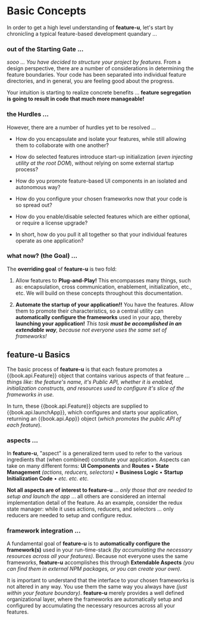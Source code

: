 # Basic Concepts

In order to get a high level understanding of **feature-u**, let's start
by chronicling a typical feature-based development quandary ...


### out of the Starting Gate ...

_sooo ...  You have decided to structure your project by features_.
From a design perspective, there are a number of considerations in
determining the feature boundaries.  Your code has been separated into
individual feature directories, and in general, you are feeling good
about the progress.

Your intuition is starting to realize concrete benefits ... **feature
segregation is going to result in code that much more manageable!**


### the Hurdles ...

However, there are a number of hurdles yet to be resolved ...

- How do you encapsulate and isolate your features, while still
  allowing them to collaborate with one another?

- How do selected features introduce start-up initialization (_even
  injecting utility at the root DOM_), without relying on some
  external startup process?

- How do you promote feature-based UI components in an isolated and
  autonomous way?

- How do you configure your chosen frameworks now that your code is
  so spread out?

- How do you enable/disable selected features which are either
  optional, or require a license upgrade?

- In short, how do you pull it all together so that your individual
  features operate as one application?


### what now? (the Goal) ...

The **overriding goal** of **feature-u** is two fold:

1. Allow features to **Plug-and-Play!** This encompasses many things,
   such as: encapsulation, cross communication, enablement,
   initialization, etc., etc.  We will build on these concepts
   throughout this documentation.

2. **Automate the startup of your application!!** You have the
   features.  Allow them to promote their characteristics, so a
   central utility can **automatically configure the frameworks** used
   in your app, thereby **launching your application!**
   _This task **must be accomplished in an extendable way**, because
   not everyone uses the same set of frameworks!_


## feature-u Basics

The basic process of **feature-u** is that each feature promotes a
{{book.api.Feature}} object that contains various aspects of that
feature ... _things like: the feature's name, it's Public API, whether
it is enabled, initialization constructs, and resources used to
configure it's slice of the frameworks in use._

In turn, these {{book.api.Feature}} objects are supplied to
{{book.api.launchApp}}, which configures and starts your application,
returning an {{book.api.App}} object (_which promotes the public API
of each feature_).

### aspects ...

In **feature-u**, "aspect" is a generalized term used to refer to the
various ingredients that (when combined) constitute your application.
Aspects can take on many different forms: **UI Components** and **Routes**
&bull; **State Management** _(actions, reducers, selectors)_ &bull;
**Business Logic** &bull; **Startup Initialization Code** &bull;
_etc. etc. etc._

**Not all aspects are of interest to feature-u** ...  _only those that
are needed to setup and launch the app_ ... all others are considered
an internal implementation detail of the feature.  As an example,
consider the redux state manager: while it uses actions, reducers, and
selectors ... only reducers are needed to setup and configure redux.

### framework integration ...

A fundamental goal of **feature-u** is to **automatically configure
the framework(s)** used in your run-time-stack _(by accumulating the
necessary resources across all your features)_.  Because not everyone
uses the same frameworks, **feature-u** accomplishes this through
**Extendable Aspects** _(you can find them in external NPM packages,
or you can create your own)_.

It is important to understand that the interface to your chosen
frameworks is not altered in any way.  You use them the same way you
always have _(just within your feature boundary)_.  **feature-u**
merely provides a well defined organizational layer, where the
frameworks are automatically setup and configured by accumulating the
necessary resources across all your features.
